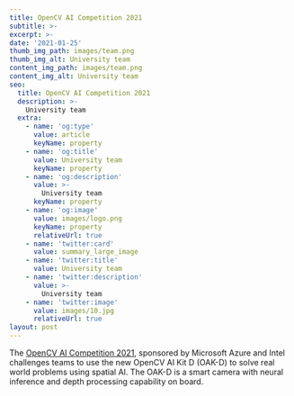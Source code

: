 ```yaml
---
title: OpenCV AI Competition 2021
subtitle: >-
excerpt: >-
date: '2021-01-25'
thumb_img_path: images/team.png
thumb_img_alt: University team
content_img_path: images/team.png
content_img_alt: University team
seo:
  title: OpenCV AI Competition 2021
  description: >-
    University team
  extra:
    - name: 'og:type'
      value: article
      keyName: property
    - name: 'og:title'
      value: University team
      keyName: property
    - name: 'og:description'
      value: >-
        University team
      keyName: property
    - name: 'og:image'
      value: images/logo.png
      keyName: property
      relativeUrl: true
    - name: 'twitter:card'
      value: summary_large_image
    - name: 'twitter:title'
      value: University team
    - name: 'twitter:description'
      value: >-
        University team
    - name: 'twitter:image'
      value: images/10.jpg
      relativeUrl: true
layout: post
---
```


The <a title="opencv" href="https://opencv.org/opencv-ai-competition-2021/" target="_blank">OpenCV AI Competition 2021</a>, sponsored by Microsoft Azure and Intel challenges teams to use the new OpenCV AI Kit D (OAK-D) to solve real world problems using spatial AI. The OAK-D is a smart camera with neural inference and depth processing capability on board. 